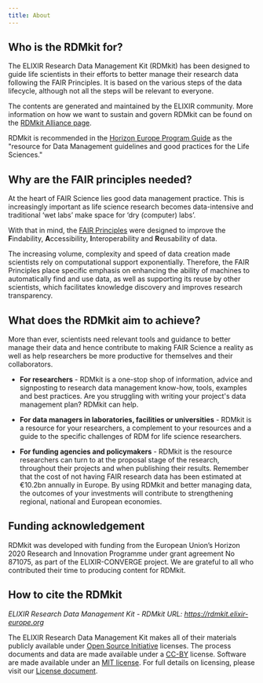 ```yaml
---
title: About
---
```


## Who is the RDMkit for?
The ELIXIR Research Data Management Kit (RDMkit) has been designed to guide life scientists in their efforts to better manage their research data following the FAIR Principles. It is based on the various steps of the data lifecycle, although not all the steps will be relevant to everyone.

The contents are generated and maintained by the ELIXIR community. More information on how we want to sustain and govern RDMkit can be found on the [RDMkit Alliance page](rdmkit_alliance).

<div class="card bg-light my-4">
  <div class="card-body">
    <p class="card-text">RDMkit is recommended in the <a href="https://ec.europa.eu/info/funding-tenders/opportunities/docs/2021-2027/horizon/guidance/programme-guide_horizon_en.pdf">Horizon Europe Program Guide</a> as the "resource for Data Management guidelines and good practices for the Life Sciences."</p>
  </div>
</div>

## Why are the FAIR principles needed?
At the heart of FAIR Science lies good data management practice. This is increasingly important as life science research becomes data-intensive and traditional ‘wet labs’ make space for ‘dry (computer) labs’.

With that in mind, the [FAIR Principles](https://www.nature.com/articles/sdata201618) were designed to improve the **F**indability, **A**ccessibility, **I**nteroperability and **R**eusability of data.

The increasing volume, complexity and speed of data creation made scientists rely on computational support exponentially. Therefore, the FAIR Principles place specific emphasis on enhancing the ability of machines to automatically find and use data, as well as supporting its reuse by other scientists, which facilitates knowledge discovery and improves research transparency.

## What does the RDMkit aim to achieve?
More than ever, scientists need relevant tools and guidance to better manage their data and hence contribute to making FAIR Science a reality as well as help researchers be more productive for themselves and their collaborators.

- **For researchers** - RDMkit is a one-stop shop of information, advice and signposting to research data management know-how, tools, examples and best practices. Are you struggling with writing your project's data management plan? RDMkit can help.

- **For data managers in laboratories, facilities or universities** - RDMkit is a resource for your researchers, a complement to your resources and a guide to the specific challenges of RDM for life science researchers. 

- **For funding agencies and policymakers** - RDMkit is the resource researchers can turn to at the proposal stage of the research, throughout their projects and when publishing their results.  Remember that the cost of not having FAIR research data has been estimated at €10.2bn annually in Europe. By using RDMkit and better managing  data, the outcomes of your investments will contribute to strengthening regional, national and European economies.

## Funding acknowledgement
RDMkit was developed with funding from the European Union’s Horizon 2020 Research and Innovation Programme under grant agreement No 871075, as part of the ELIXIR-CONVERGE project. We are grateful to all who contributed their time to producing content for RDMkit. 

## How to cite the RDMkit


<div class="card bg-light my-4">
  <div class="card-body">
    <p class="card-text"><i>ELIXIR Research Data Management Kit - RDMkit URL: <a href="https://rdmkit.elixir-europe.org">https://rdmkit.elixir-europe.org</a></i></p>
  </div>
</div>

The ELIXIR Research Data Management Kit makes all of their materials publicly available under [Open Source Initiative](https://opensource.org/licenses) licenses.
The process documents and data are made available under a [CC-BY](https://creativecommons.org/licenses/by/4.0/) license.
Software are made available under an [MIT license](https://opensource.org/licenses/mit-license.html).
For full details on licensing, please visit our [License document](https://github.com/elixir-europe/rdmkit/blob/master/LICENSE).


